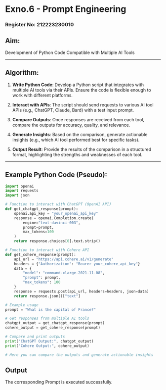 # Exno.6 - Prompt Engineering
### Register No: 212223230010

## Aim:
Development of Python Code Compatible with Multiple AI Tools

---

## Algorithm:
1. **Write Python Code**: Develop a Python script that integrates with multiple AI tools via their APIs. Ensure the code is flexible enough to work with different platforms.
   
2. **Interact with APIs**: The script should send requests to various AI tool APIs (e.g., ChatGPT, Claude, Bard) with a test input prompt.
   
3. **Compare Outputs**: Once responses are received from each tool, compare the outputs for accuracy, quality, and relevance.

4. **Generate Insights**: Based on the comparison, generate actionable insights (e.g., which AI tool performed best for specific tasks).

5. **Output Result**: Provide the results of the comparison in a structured format, highlighting the strengths and weaknesses of each tool.

---

## Example Python Code (Pseudo):

```python
import openai
import requests
import json

# Function to interact with ChatGPT (OpenAI API)
def get_chatgpt_response(prompt):
    openai.api_key = "your_openai_api_key"
    response = openai.Completion.create(
        engine="text-davinci-003",
        prompt=prompt,
        max_tokens=100
    )
    return response.choices[0].text.strip()

# Function to interact with Cohere API
def get_cohere_response(prompt):
    api_url = "https://api.cohere.ai/v1/generate"
    headers = {"Authorization": "Bearer your_cohere_api_key"}
    data = {
        "model": "command-xlarge-2021-11-08",
        "prompt": prompt,
        "max_tokens": 100
    }
    response = requests.post(api_url, headers=headers, json=data)
    return response.json()["text"]

# Example usage
prompt = "What is the capital of France?"

# Get responses from multiple AI tools
chatgpt_output = get_chatgpt_response(prompt)
cohere_output = get_cohere_response(prompt)

# Compare and print outputs
print("ChatGPT Output:", chatgpt_output)
print("Cohere Output:", cohere_output)

# Here you can compare the outputs and generate actionable insights

```

## Output
The corresponding Prompt is executed successfully.
